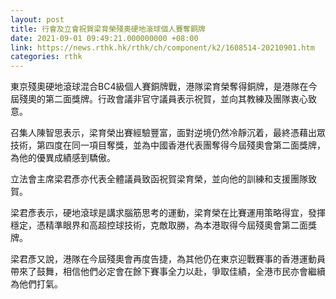 ```yaml
---
layout: post
title: 行會及立會祝賀梁育榮殘奧硬地滾球個人賽奪銅牌
date: 2021-09-01 09:49:21.000000000 +08:00
link: https://news.rthk.hk/rthk/ch/component/k2/1608514-20210901.htm
categories: rthk
---
```


東京殘奧硬地滾球混合BC4級個人賽銅牌戰，港隊梁育榮奪得銅牌，是港隊在今屆殘奧的第二面獎牌。行政會議非官守議員表示祝賀，並向其教練及團隊衷心致意。

召集人陳智思表示，梁育榮出賽經驗豐富，面對逆境仍然冷靜沉着，最終憑藉出眾技術，第四度在同一項目奪獎，並為中國香港代表團奪得今屆殘奧會第二面獎牌，為他的優異成績感到驕傲。

立法會主席梁君彥亦代表全體議員致函祝賀梁育榮，並向他的訓練和支援團隊致賀。

梁君彥表示，硬地滾球是講求腦筋思考的運動，梁育榮在比賽運用策略得宜，發揮穩定，憑精準眼界和高超控球技術，克敵取勝，為本港取得今屆殘奧會第二面獎牌。

梁君彥又說，港隊在今屆殘奧會再度告捷，為其他仍在東京迎戰賽事的香港運動員帶來了鼓舞，相信他們必定會在餘下賽事全力以赴，爭取佳績，全港市民亦會繼續為他們打氣。　
